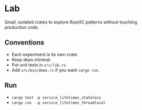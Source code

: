 # Lab

Small, isolated crates to explore Rust/IC patterns without touching production code.

## Conventions

- Each experiment is its own crate.
- Keep deps minimal.
- Put unit tests in `src/lib.rs`.
- Add `src/bin/demo.rs` if you want `cargo run`.

## Run

- `cargo test -p service_lifetimes_stateless`
- `cargo run  -p service_lifetimes_threadlocal`

